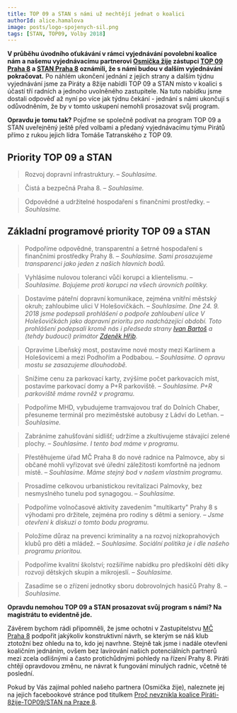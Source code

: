 ```yaml
---
title: TOP 09 a STAN s námi už nechtějí jednat o koalici
authorId: alice.hamalova
image: posts/logo-spojenych-sil.png
tags: [STAN, TOP09, Volby 2018]
---
```


**V průběhu úvodního oťukávání v rámci vyjednávání povolební koalice nám a našemu vyjednávacímu partnerovi [Osmička žije](https://www.facebook.com/8zije/) zástupci [TOP 09 Praha 8](https://www.facebook.com/top09.praha8/) a [STAN Praha 8](https://www.facebook.com/stanPraha8/) oznámili, že s námi budou v dalším vyjednávání pokračovat.** Po náhlém ukončení jednání z jejich strany a dalším týdnu vyjednávání jsme za Piráty a 8žije nabídli TOP 09 a STAN místo v koalici s účastí tří radních a jednoho uvolněného zastupitele. Na tuto nabídku jsme dostali odpověď až nyní po více jak týdnu čekání - jednání s námi ukončují s odůvodněním, že by v tomto uskupení nemohli prosazovat svůj program.

**Opravdu je tomu tak?** Pojďme se společně podívat na program TOP 09 a STAN uveřejněný ještě před volbami a předaný vyjednávacímu týmu Pirátů přímo z rukou jejich lídra Tomáše Tatranského z TOP 09.

## Priority TOP 09 a STAN

>Rozvoj dopravní infrastruktury. – *Souhlasíme.*

>Čistá a bezpečná Praha 8. – *Souhlasíme.*

>Odpovědné a udržitelné hospodaření s finančními prostředky. – *Souhlasíme.*

## Základní programové priority TOP 09 a STAN

>Podpoříme odpovědné, transparentní a šetrné hospodaření s finančními prostředky Prahy 8. – *Souhlasíme. Sami prosazujeme transparenci jako jeden z našich hlavních bodů.*

>Vyhlásíme nulovou toleranci vůči korupci a klientelismu. – *Souhlasíme. Bojujeme proti korupci na všech úrovních politiky.*

>Dostavíme páteřní dopravní komunikace, zejména vnitřní městský okruh; zahloubíme ulici V Holešovičkách. – *Souhlasíme. Dne 24. 9. 2018 jsme podepsali prohlášení o podpoře zahloubení ulice V Holešovičkách jako dopravní prioritu pro nadcházející období. Toto prohlášení podepsali kromě nás i předseda strany [Ivan Bartoš](https://www.facebook.com/Ivan-Bartoš-400479656748554/) a (tehdy budoucí) primátor [Zdeněk Hřib](https://www.facebook.com/zdenek.hrib).*

>Opravíme Libeňský most, postavíme nové mosty mezi Karlínem a Holešovicemi a mezi Podhořím a Podbabou. – *Souhlasíme. O opravu mostu se zasazujeme dlouhodobě.*

>Snížíme cenu za parkovací karty, zvýšíme počet parkovacích míst, postavíme parkovací domy a P+R parkoviště. – *Souhlasíme. P+R parkoviště máme rovněž v programu.*

>Podpoříme MHD, vybudujeme tramvajovou trať do Dolních Chaber, přesuneme terminál pro meziměstské autobusy z Ládví do Letňan. – *Souhlasíme.*

>Zabráníme zahušťování sídlišť; udržíme a zkultivujeme stávající zelené plochy. – *Souhlasíme. I tento bod máme v programu.*

>Přestěhujeme úřad MČ Praha 8 do nové radnice na Palmovce, aby si občané mohli vyřizovat své úřední záležitosti komfortně na jednom místě. – *Souhlasíme. Máme stejný bod v našem vlastním programu.*

>Prosadíme celkovou urbanistickou revitalizaci Palmovky, bez nesmyslného tunelu pod synagogou. – *Souhlasíme.*

>Podpoříme volnočasové aktivity zavedením "multikarty" Prahy 8 s výhodami pro držitele, zejména pro rodiny s dětmi a seniory. – *Jsme otevřeni k diskuzi o tomto bodu programu.*

>Položíme důraz na prevenci kriminality a na rozvoj nízkoprahových klubů pro děti a mládež. – *Souhlasíme. Sociální politika je i dle našeho programu prioritou.*

>Podpoříme kvalitní školství; rozšíříme nabídku pro předškolní děti díky rozvoji dětských skupin a mikrojeslí. – *Souhlasíme.*

>Zasadíme se o zřízení jednotky sboru dobrovolných hasičů Prahy 8. – *Souhlasíme.*

**Opravdu nemohou TOP 09 a STAN prosazovat svůj program s námi? Na magistrátu to evidentně jde.**

Závěrem bychom rádi připomněli, že jsme ochotni v Zastupitelstvu [MČ Praha 8](https://www.facebook.com/mcpraha8/) podpořit jakýkoliv konstruktivní návrh, se kterým se náš klub ztotožní bez ohledu na to, kdo jej navrhne. Stejně tak jsme i nadále otevřeni koaličním jednáním, ovšem bez lavírování našich potenciálních partnerů mezi zcela odlišnými a často protichůdnými pohledy na řízení Prahy 8. Piráti chtějí opravdovou změnu, ne návrat k fungování minulých radnic, včetně té poslední.

Pokud by Vás zajímal pohled našeho partnera (Osmička žije), naleznete jej na jejich facebookové stránce pod titulkem [Proč nevznikla koalice Piráti-8žije-TOP09/STAN na Praze 8](https://www.facebook.com/8zije/posts/2125894890995733).

